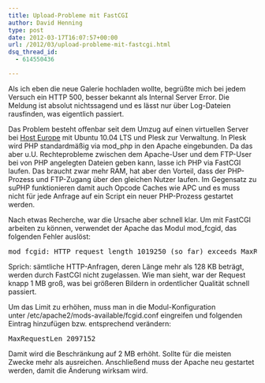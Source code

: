 ```yaml
---
title: Upload-Probleme mit FastCGI
author: David Henning
type: post
date: 2012-03-17T16:07:57+00:00
url: /2012/03/upload-probleme-mit-fastcgi.html
dsq_thread_id:
  - 614550436

---
```

Als ich eben die neue Galerie hochladen wollte, begrüßte mich bei jedem Versuch ein HTTP 500, besser bekannt als Internal Server Error. Die Meldung ist absolut nichtssagend und es lässt nur über Log-Dateien rausfinden, was eigentlich passiert.

Das Problem besteht offenbar seit dem Umzug auf einen virtuellen Server bei [Host Europe][1] mit Ubuntu 10.04 LTS und Plesk zur Verwaltung. In Plesk wird PHP standardmäßig via mod_php in den Apache eingebunden. Da das aber u.U. Rechteprobleme zwischen dem Apache-User und dem FTP-User bei von PHP angelegten Dateien geben kann, lasse ich PHP via FastCGI laufen. Das braucht zwar mehr RAM, hat aber den Vorteil, dass der PHP-Prozess und FTP-Zugang über den gleichen Nutzer laufen. Im Gegensatz zu suPHP funktionieren damit auch Opcode Caches wie APC und es muss nicht für jede Anfrage auf ein Script ein neuer PHP-Prozess gestartet werden.

Nach etwas Recherche, war die Ursache aber schnell klar. Um mit FastCGI arbeiten zu können, verwendet der Apache das Modul mod_fcgid, das folgenden Fehler auslöst:

<pre name="code" class="php">mod_fcgid: HTTP request length 1019250 (so far) exceeds MaxRequestLen (131072)
</pre>

Sprich: sämtliche HTTP-Anfragen, deren Länge mehr als 128 KB beträgt, werden durch FastCGI nicht zugelassen. Wie man sieht, war der Request knapp 1 MB groß, was bei größeren Bildern in ordentlicher Qualität schnell passiert.

Um das Limit zu erhöhen, muss man in die Modul-Konfiguration unter /etc/apache2/mods-available/fcgid.conf eingreifen und folgenden Eintrag hinzufügen bzw. entsprechend verändern:

<pre name="code" class="php">MaxRequestLen 2097152
</pre>

Damit wird die Beschränkung auf 2 MB erhöht. Sollte für die meisten Zwecke mehr als ausreichen. Anschließend muss der Apache neu gestartet werden, damit die Änderung wirksam wird.

 [1]: http://www.hosteurope.de/